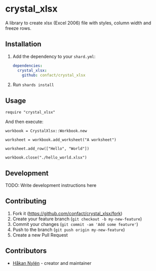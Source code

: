 # crystal_xlsx

A library to create xlsx (Excel 2006) file with styles, column width and freeze rows.

## Installation

1. Add the dependency to your `shard.yml`:

   ```yaml
   dependencies:
     crystal_xlsx:
       github: confact/crystal_xlsx
   ```

2. Run `shards install`

## Usage

```crystal
require "crystal_xlsx"
```

And then execute:

```crystal
workbook = CrystalXlsx::Workbook.new

worksheet = workbook.add_worksheet("A worksheet")

worksheet.add_row(["Hello", "World"])

workbook.close("./hello_world.xlsx")
```

## Development

TODO: Write development instructions here

## Contributing

1. Fork it (<https://github.com/confact/crystal_xlsx/fork>)
2. Create your feature branch (`git checkout -b my-new-feature`)
3. Commit your changes (`git commit -am 'Add some feature'`)
4. Push to the branch (`git push origin my-new-feature`)
5. Create a new Pull Request

## Contributors

- [Håkan Nylén](https://github.com/confact) - creator and maintainer
